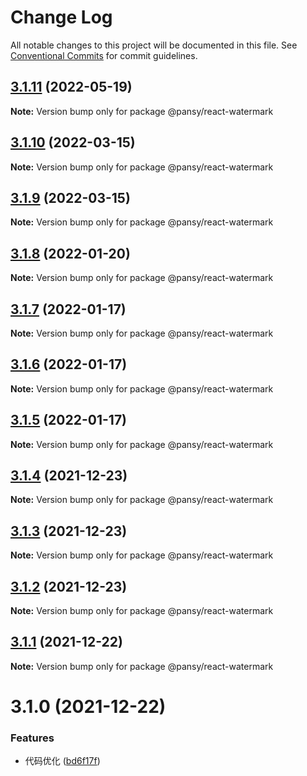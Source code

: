 # Change Log

All notable changes to this project will be documented in this file.
See [Conventional Commits](https://conventionalcommits.org) for commit guidelines.

## [3.1.11](https://github.com/pansyjs/watermark/compare/@pansy/react-watermark@3.1.10...@pansy/react-watermark@3.1.11) (2022-05-19)

**Note:** Version bump only for package @pansy/react-watermark





## [3.1.10](https://github.com/pansyjs/watermark/compare/@pansy/react-watermark@3.1.9...@pansy/react-watermark@3.1.10) (2022-03-15)

**Note:** Version bump only for package @pansy/react-watermark





## [3.1.9](https://github.com/pansyjs/watermark/compare/@pansy/react-watermark@3.1.8...@pansy/react-watermark@3.1.9) (2022-03-15)

**Note:** Version bump only for package @pansy/react-watermark





## [3.1.8](https://github.com/pansyjs/watermark/compare/@pansy/react-watermark@3.1.7...@pansy/react-watermark@3.1.8) (2022-01-20)

**Note:** Version bump only for package @pansy/react-watermark





## [3.1.7](https://github.com/pansyjs/watermark/compare/@pansy/react-watermark@3.1.6...@pansy/react-watermark@3.1.7) (2022-01-17)

**Note:** Version bump only for package @pansy/react-watermark





## [3.1.6](https://github.com/pansyjs/watermark/compare/@pansy/react-watermark@3.1.5...@pansy/react-watermark@3.1.6) (2022-01-17)

**Note:** Version bump only for package @pansy/react-watermark





## [3.1.5](https://github.com/pansyjs/watermark/compare/@pansy/react-watermark@3.1.4...@pansy/react-watermark@3.1.5) (2022-01-17)

**Note:** Version bump only for package @pansy/react-watermark





## [3.1.4](https://github.com/pansyjs/watermark/compare/@pansy/react-watermark@3.1.3...@pansy/react-watermark@3.1.4) (2021-12-23)

**Note:** Version bump only for package @pansy/react-watermark





## [3.1.3](https://github.com/pansyjs/watermark/compare/@pansy/react-watermark@3.1.2...@pansy/react-watermark@3.1.3) (2021-12-23)

**Note:** Version bump only for package @pansy/react-watermark





## [3.1.2](https://github.com/pansyjs/watermark/compare/@pansy/react-watermark@3.1.1...@pansy/react-watermark@3.1.2) (2021-12-23)

**Note:** Version bump only for package @pansy/react-watermark





## [3.1.1](https://github.com/pansyjs/watermark/compare/@pansy/react-watermark@3.1.0...@pansy/react-watermark@3.1.1) (2021-12-22)

**Note:** Version bump only for package @pansy/react-watermark





# 3.1.0 (2021-12-22)


### Features

* 代码优化 ([bd6f17f](https://github.com/pansyjs/watermark/commit/bd6f17f48f2ad8cef97c10b8689767f1922c2e6b))
